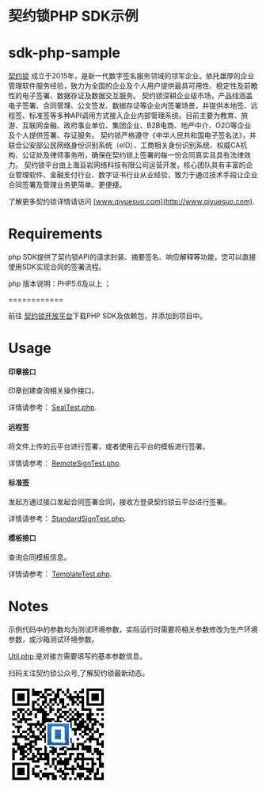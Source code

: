 # 契约锁PHP SDK示例
# sdk-php-sample
[契约锁](http://www.qiyuesuo.com) 成立于2015年，是新一代数字签名服务领域的领军企业。依托雄厚的企业管理软件服务经验，致力为全国的企业及个人用户提供最具可用性、稳定性及前瞻性的电子签署、数据存证及数据交互服务。 契约锁深耕企业级市场，产品线涵盖电子签署、合同管理、公文签发、数据存证等企业内签署场景，并提供本地签、远程签、标准签等多种API调用方式接入企业内部管理系统。目前主要为教育、旅游、互联网金融、政府事业单位、集团企业、B2B电商、地产中介、O2O等企业及个人提供签署、存证服务。 契约锁严格遵守《中华人民共和国电子签名法》，并联合公安部公民网络身份识别系统（eID）、工商相关身份识别系统、权威CA机构、公证处及律师事务所，确保在契约锁上签署的每一份合同真实且具有法律效力。 契约锁平台由上海亘岩网络科技有限公司运营开发，核心团队具有丰富的企业管理软件、金融支付行业、数字证书行业从业经验，致力于通过技术手段让企业合同签署及管理业务更简单、更便捷。

了解更多契约锁详情请访问 [www.qiyuesuo.com](http://www.qiyuesuo.com).


Requirements
============
php SDK提供了契约锁API的请求封装、摘要签名、响应解释等功能，您可以直接使用SDK实现合同的签署流程。

php 版本说明：PHP5.6及以上 ； 

============

前往 [契约锁开放平台](http://open.qiyuesuo.com/download)下载PHP SDK及依赖包，并添加到项目中。

Usage
=====

#### 印章接口
印章创建查询相关操作接口。

详情请参考： [SealTest.php](https://github.com/qiyuesuo/sdk-php-sample/blob/master/com.qiyuesuo.Test/SealTest.php).

#### 远程签
将文件上传的云平台进行签署，或者使用云平台的模板进行签署。

详情请参考： [RemoteSignTest.php](https://github.com/qiyuesuo/sdk-php-sample/blob/master/com.qiyuesuo.Test/RemoteSignTest.php).

#### 标准签
发起方通过接口发起合同签署合同，接收方登录契约锁云平台进行签署。

详情请参考： [StandardSignTest.php](https://github.com/qiyuesuo/sdk-php-sample/blob/master/com.qiyuesuo.Test/StandardSignTest.php).

#### 模板接口
查询合同模板信息。

详情请参考： [TemplateTest.php](https://github.com/qiyuesuo/sdk-php-sample/blob/master/com.qiyuesuo.Test/TemplateTest.php).

Notes
=======
示例代码中的参数均为测试环境参数，实际运行时需要将相关参数修改为生产环境参数，或沙箱测试环境参数。

 [Util.php](https://github.com/qiyuesuo/sdk-php-sample/blob/master/com.qiyuesuo.common/Util.php).是对接方需要填写的基本参数信息。



扫码关注契约锁公众号,了解契约锁最新动态。

![契约锁公众号](qrcode.png)